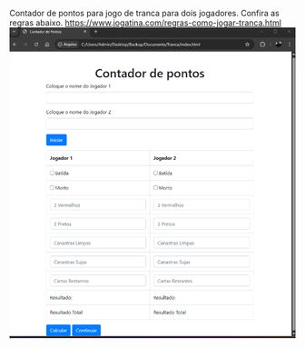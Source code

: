 Contador de pontos para jogo de tranca para dois jogadores.
Confira as regras abaixo.
https://www.jogatina.com/regras-como-jogar-tranca.html
![Texto alternativo](Prints_Tranca/Print1.png)
